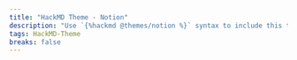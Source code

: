 ```yaml
---
title: "HackMD Theme - Notion"
description: "Use `{%hackmd @themes/notion %}` syntax to include this theme."
tags: HackMD-Theme
breaks: false
---
```


<style>
.markdown-body{color:#37352f;font-family:Segoe UI,Helvetica,Apple Color Emoji,Arial,sans-serif,Segoe UI Emoji,Segoe UI Symbol;line-height:1.6}.markdown-body h1,.markdown-body h2,.markdown-body h3,.markdown-body h4,.markdown-body h5,.markdown-body h6{cursor:text;font-weight:700;line-height:1.4;margin-bottom:1rem;margin-top:2rem;position:relative}.markdown-body h1{font-size:2.2em;line-height:1.3;padding-bottom:.3em}.markdown-body h2{font-size:1.75em;line-height:1.225;padding-bottom:.3em}.markdown-body h3{font-size:1.4em;line-height:1.43}.markdown-body h4{font-size:1.2em}.markdown-body h5{font-size:1em}.markdown-body h6{color:#37352f;font-size:1em}.markdown-body blockquote,.markdown-body dl,.markdown-body ol,.markdown-body p,.markdown-body table,.markdown-body ul{margin:.8em 0}.markdown-body li>ol,.markdown-body li>ul{margin:0}.markdown-body code,.markdown-body tt{background-color:#f7f6f3;border:none;border-radius:4px;font-family:SF Mono Medium,Fira Code,Cousine,Consolas,monospace;font-weight:medium;padding:4px 2px 2px}.markdown-body blockquote{background-color:#f7f7f7;border-left:4px solid #37352f;margin-left:1.75px;margin-right:0;padding:10px 14px 7px 22px}.markdown-body blockquote blockquote{padding-right:0}.markdown-body table{padding:0;word-break:normal}.markdown-body table tr{border-top:1px solid #e9e9e7;margin:0;padding:0}.markdown-body table tr th{border:1px solid #e9e9e7;border-bottom:0;font-weight:700;margin:0;padding:6px 13px}.markdown-body table tr td{border:1px solid #e9e9e7;margin:0;padding:6px 13px}.markdown-body table tr td:first-child,.markdown-body table tr th:first-child{margin-top:0}.markdown-body table tr td:last-child,.markdown-body table tr th:last-child{margin-bottom:0}.markdown-body table tr:nth-child(2n){background-color:#f7f7f7}.markdown-body table tr:nth-child(odd){background-color:#fdfdfd}.markdown-body a{color:#37352f}.markdown-body a:hover{opacity:1}.markdown-body hr{background-color:#ecedec;border:none;height:1.5px}.markdown-body code{background-color:#eeedeb;color:#ec5757}.markdown-body kbd{background:#f7f6f3;border:1px solid #e9e9e7;box-shadow:0 2px 0 #e9e9e7;color:#73726e;font-size:.9rem}.markdown-body mark{background-color:#fdecc8;border-radius:4px;color:#402c1b;margin:0 2px;padding:0 4px 1px}.markdown-body details{background-color:#f7f6f3;border:0 solid #37352f;border-radius:1px;padding:5px 10px}.markdown-body summary{color:#787878;cursor:pointer;font-weight:700}.markdown-body img.cover-image{border-radius:5px;height:300px;-o-object-fit:cover;object-fit:cover;width:100%}
</style>
